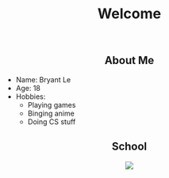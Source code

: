<body>
  <h1 align="center">Welcome</h1>
  <br>
    <img src"" align="center"/>
  <br>
  <div>
    <div>
      <h2 align="center">About Me</h2>
      <img src="" align="right"/>
      <ul>
        <li>Name: Bryant Le</li>
        <li>Age: 18</li>
        <li>Hobbies:
          <ul>
            <li>Playing games</li>
            <li>Binging anime</li> 
            <li>Doing CS stuff</li>
          </ul>
        </li>
      </ul>
    </div>
    <div>
      <h2 align="center">School</h2>
    </div>
  </div>
  <div align="center">
    <a href="https://github.com/anuraghazra/github-readme-stats" target="_blank">
      <img  src="https://github-readme-stats.vercel.app/api?username=LeftAutomated&&show_icons=true&theme=radical"/>
    </a>
  </div>
<body>
